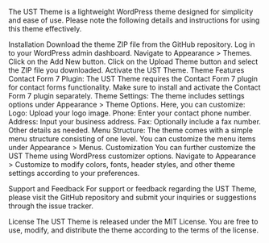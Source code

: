 The UST Theme is a lightweight WordPress theme designed for simplicity and ease of use. Please note the following details and instructions for using this theme effectively.

Installation
Download the theme ZIP file from the GitHub repository.
Log in to your WordPress admin dashboard.
Navigate to Appearance > Themes.
Click on the Add New button.
Click on the Upload Theme button and select the ZIP file you downloaded.
Activate the UST Theme.
Theme Features
Contact Form 7 Plugin: The UST Theme requires the Contact Form 7 plugin for contact forms functionality. Make sure to install and activate the Contact Form 7 plugin separately.
Theme Settings: The theme includes settings options under Appearance > Theme Options. Here, you can customize:
Logo: Upload your logo image.
Phone: Enter your contact phone number.
Address: Input your business address.
Fax: Optionally include a fax number.
Other details as needed.
Menu Structure: The theme comes with a simple menu structure consisting of one level. You can customize the menu items under Appearance > Menus.
Customization
You can further customize the UST Theme using WordPress customizer options. Navigate to Appearance > Customize to modify colors, fonts, header styles, and other theme settings according to your preferences.

Support and Feedback
For support or feedback regarding the UST Theme, please visit the GitHub repository and submit your inquiries or suggestions through the issue tracker.

License
The UST Theme is released under the MIT License. You are free to use, modify, and distribute the theme according to the terms of the license.
